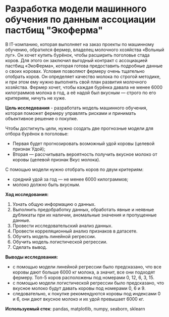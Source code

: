 # Разработка модели машинного обучения по данным ассоциации пастбищ "Экоферма"

В IT-компанию, которая выполняет на заказ проекты по машинному обучению, обратился фермер, владелец молочного хозяйства «Вольный луг». Он хочет купить бурёнок, чтобы расширить поголовье стада коров. Для этого он заключил выгодный контракт с ассоциацией пастбищ «ЭкоФерма», которая готова предоставить подробные данные о своих коровах.
Условия позволяют фермеру очень тщательно отобрать коров. Он определяет качество молока по строгой методике, и при этом ему нужно выполнять свой план развития молочного хозяйства. Фермер хочет, чтобы каждая бурёнка давала не менее 6000 килограммов молока в год, а её надой был вкусным — строго по его критериям, ничуть не хуже. 

**Цель исследования** - разработать модель машинного обучения, которая поможет фермеру управлять рисками и принимать объективное решение о покупке. 

Чтобы достигнуть цели, нужно создать две прогнозные модели для отбора бурёнок в поголовье:
- Первая будет прогнозировать возможный удой коровы (целевой признак Удой);
- Вторая — рассчитывать вероятность получить вкусное молоко от коровы (целевой признак Вкус молока).

С помощью модели нужно отобрать коров по двум критериям:
- средний удой за год — не менее 6000 килограммов;
- молоко должно быть вкусным.

**Ход исследования:**
1. Узнать общую информацию о данных.
2. Выполнить предобработку данных, обработать явные и неявные дубликаты при их наличии, аномальные значения и пропущенные данные.
3. Провести исследовательский анализ данных.
4. Провести корреляционный анализ признаков в датасете.
5. Обучить модель линейной регрессии.
5. Обучить модель логистической регрессии.
6. Сделать вывод.

**Выводы исследования:** 
- с помощью модели линейной регрессии было предсказано, что все коровы дают больше 6000 кг молока, а значит, все они подходят фермеру. Топ-5 коров расположены под номерами 0, 12, 6, 3, 15.
- с помощью модели логистической регрессии было предсказано, что вкусное молоко будут давать коровы под номерами 0, 6 и 9. 
- следовательно, к покупке рекомендуются коровы под индексами 0 и 6, они дают вкусное молоко и их удой превышает 6000 кг. 

**Используемый стек**: pandas, matplotlib, numpy, seaborn, sklearn



